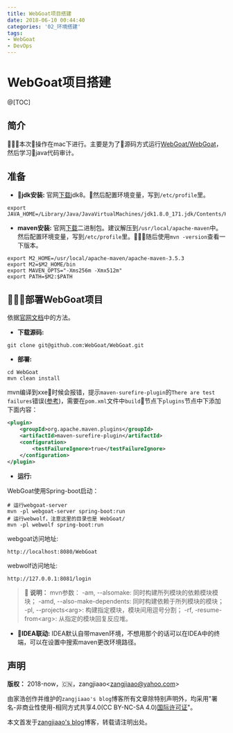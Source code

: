 ```yaml
---
title: WebGoat项目搭建
date: 2018-06-10 00:44:40
categories: '02_环境搭建'
tags:
- WebGoat
- DevOps
---
```


# WebGoat项目搭建

@[TOC]

## 简介

本次操作在mac下进行。主要是为了源码方式运行[WebGoat/WebGoat](https://github.com/WebGoat/WebGoat)，然后学习java代码审计。

## 准备

- **jdk安装:** 官网[下载](http://www.oracle.com/technetwork/java/javase/downloads/jdk8-downloads-2133151.html)jdk8。然后配置环境变量，写到`/etc/profile`里。

``` shell
export JAVA_HOME=/Library/Java/JavaVirtualMachines/jdk1.8.0_171.jdk/Contents/Home
```

- **maven安装:** 官网[下载](http://maven.apache.org/download.cgi)二进制包。建议解压到`/usr/local/apache-maven`中。然后配置环境变量，写到`/etc/profile`里。随后使用`mvn -version`查看一下版本。

``` shell
export M2_HOME=/usr/local/apache-maven/apache-maven-3.5.3
export M2=$M2_HOME/bin
export MAVEN_OPTS="-Xms256m -Xmx512m"
export PATH=$M2:$PATH
```

## 部署WebGoat项目

依据[官网文档](https://github.com/WebGoat/WebGoat)中的方法。

- **下载源码:**

```
git clone git@github.com:WebGoat/WebGoat.git
```

- **部署:**

```
cd WebGoat
mvn clean install
```

mvn编译到xxe时候会报错，提示`maven-surefire-plugin`的`There are test failures`错误([参考](https://blog.csdn.net/u011134399/article/details/79103093))，需要在`pom.xml`文件中`build`节点下`plugins`节点中下添加下面内容：

``` xml
<plugin>
    <groupId>org.apache.maven.plugins</groupId>
    <artifactId>maven-surefire-plugin</artifactId>
    <configuration>
        <testFailureIgnore>true</testFailureIgnore>
    </configuration>
</plugin>
```

- **运行:**

WebGoat使用Spring-boot启动：

```
# 运行webgoat-server
mvn -pl webgoat-server spring-boot:run
# 运行webwolf，注意这里的目录也是 WebGoat/
mvn -pl webwolf spring-boot:run
```

webgoat访问地址:

```
http://localhost:8080/WebGoat
```

webwolf访问地址:

```
http://127.0.0.1:8081/login
```

> **:book: 说明：** mvn参数：
>-am, --alsomake: 同时构建所列模块的依赖模块模块；
>-amd, --also-make-dependents: 同时构建依赖于所列模块的模块；
>-pl, --projects\<arg>: 构建指定模块，模块间用逗号分割；
>-rf, -resume-from\<arg>: 从指定的模块回复反应堆。

- **IDEA联动:** IDEA默认自带maven环境，不想用那个的话可以在IDEA中的终端，可以在设置中搜索maven更改环境路径。

## 声明

**版权：** 2018-now，:cn:，zangjiaao\<zangjiaao@yahoo.com>

由家浩创作并维护的`zangjiaao's blog`博客所有文章除特别声明外，均采用"署名-非商业性使用-相同方式共享4.0(CC BY-NC-SA 4.0)[国际许可证](https://creativecommons.org/licenses/by-nc-sa/4.0/deed.zh)"。

本文首发于[zangjiaao's blog](https://blog.zangjiaao.cn/)博客，转载请注明出处。
